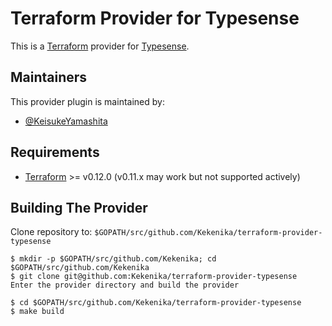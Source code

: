 # Terraform Provider for Typesense

This is a [Terraform](https://www.terraform.io/) provider for [Typesense](https://typesense.org/).

## Maintainers

This provider plugin is maintained by:

* [@KeisukeYamashita](https;//github.com/KeisukeYamashita)

## Requirements

- [Terraform](https://www.terraform.io/downloads.html) >= v0.12.0 (v0.11.x may work but not supported actively)

## Building The Provider

Clone repository to: `$GOPATH/src/github.com/Kekenika/terraform-provider-typesense`

```console
$ mkdir -p $GOPATH/src/github.com/Kekenika; cd $GOPATH/src/github.com/Kekenika
$ git clone git@github.com:Kekenika/terraform-provider-typesense
Enter the provider directory and build the provider

$ cd $GOPATH/src/github.com/Kekenika/terraform-provider-typesense
$ make build
```
